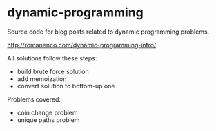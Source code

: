 dynamic-programming
===================

Source code for blog posts related to dynamic programming problems.

http://romanenco.com/dynamic-programming-intro/

All solutions follow these steps:

- build brute force solution
- add memoization
- convert solution to bottom-up one

Problems covered:
- coin change problem
- unique paths problem


